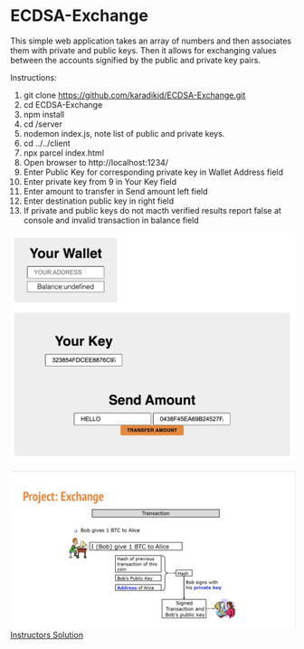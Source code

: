 # ECDSA-Exchange
This simple web application takes an array of numbers and then associates them with private and public keys.
Then it allows for exchanging values between the accounts signified by the public and private key pairs.

Instructions:
1. git clone https://github.com/karadikid/ECDSA-Exchange.git
2. cd ECDSA-Exchange
3. npm install
4. cd /server
5. nodemon index.js, note list of public and private keys.
6. cd ../../client
7. npx parcel index.html 
8. Open browser to http://localhost:1234/
9. Enter Public Key for corresponding private key in Wallet Address field
10. Enter private key from 9 in Your Key field
11. Enter amount to transfer in Send amount left field
12. Enter destination public key in right field
13. If private and public keys do not macth verified results report false at console and invalid transaction in balance field

![Web Page](FrontEnd-Screenshot.jpg)

![Alavaro's Solution](Alvaraos-Solution.jpg)
[Instructors Solution](https://github.com/AlvaroLuken/exchange-secp256k1)

